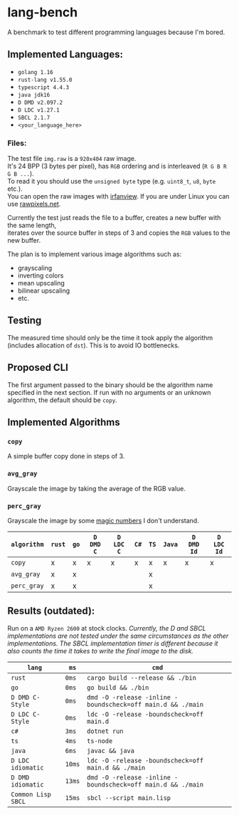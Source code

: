 # lang-bench
A benchmark to test different programming languages because I'm bored.

## Implemented Languages:
- `golang 1.16`
- `rust-lang v1.55.0`
- `typescript 4.4.3`
- `java jdk16`
- `D DMD v2.097.2`
- `D LDC v1.27.1`
- `SBCL 2.1.7`
- `<your_language_here>`

### Files:
The test file `img.raw` is a `920x404` raw image.  
It's 24 BPP (3 bytes per pixel), has `RGB` ordering and is interleaved (`R G B R G B ...`).  
To read it you should use the `unsigned byte` type (e.g. `uint8_t`, `u8`, `byte` etc.).  
You can open the raw images with [irfanview](https://www.irfanview.com/).
If you are under Linux you can use [rawpixels.net](https://rawpixels.net/).

Currently the test just reads the file to a buffer, creates a new buffer with the same length,  
iterates over the source buffer in steps of 3 and copies the `RGB` values to the new buffer.  

The plan is to implement various image algorithms such as:  
- grayscaling
- inverting colors
- mean upscaling
- bilinear upscaling
- etc.

## Testing
The measured time should only be the time it took apply the algorithm (includes allocation of `dst`).
This is to avoid IO bottlenecks.

## Proposed CLI
The first argument passed to the binary should be the algorithm name specified in the next section.
If run with no arguments or an unknown algorithm, the default should be `copy`.

## Implemented Algorithms
### `copy`
A simple buffer copy done in steps of 3.
### `avg_gray`
Grayscale the image by taking the average of the RGB value.
### `perc_gray`
Grayscale the image by some [magic numbers](https://en.wikipedia.org/wiki/Grayscale#Colorimetric_(perceptual_luminance-preserving)_conversion_to_grayscale) I don't understand.


| `algorithm` | `rust` | `go`   | `D DMD C` | `D LDC C` | `C#`   | `TS`   | `Java` |  `D DMD Id` | `D LDC Id` |
| ----------- | ------ | ------ | --------- | --------- | ------ | ------ | ------ | ----------- | ---------- |
| `copy`      |    x   |   x    |     x     |     x     |   x    |   x    |    x   |     x       |     x      |
| `avg_gray`  |    x   |   x    |           |           |        |   x    |        |             |            |
| `perc_gray` |    x   |   x    |           |           |        |   x    |        |             |            |

## Results (outdated):
Run on a `AMD Ryzen 2600` at stock clocks.
*Currently, the D and SBCL implementations are not tested under the same circumstances as the other implementations. The SBCL implementation timer is different because it also counts the time it takes to write the final image to the disk.*

| `lang`             | `ms`   | `cmd`                                                       |
|--------------------|--------|-------------------------------------------------------------|
| `rust`             | `0ms`  | `cargo build --release && ./bin`                            |
| `go`               | `0ms`  | `go build && ./bin`                                         |
| `D DMD C-Style`    | `0ms`  | `dmd -O -release -inline -boundscheck=off main.d && ./main` |
| `D LDC C-Style`    | `0ms`  | `ldc -O -release -boundscheck=off main.d`                   |
| `c#`               | `3ms`  | `dotnet run`                                                |
| `ts`               | `4ms`  | `ts-node`                                                   |
| `java`             | `6ms`  | `javac && java`                                             |
| `D LDC idiomatic`  | `10ms` | `ldc -O -release -boundscheck=off main.d && ./main`         |
| `D DMD idiomatic`  | `13ms` | `dmd -O -release -inline -boundscheck=off main.d && ./main` |
| `Common Lisp SBCL` | `15ms` | `sbcl --script main.lisp`                                   |

